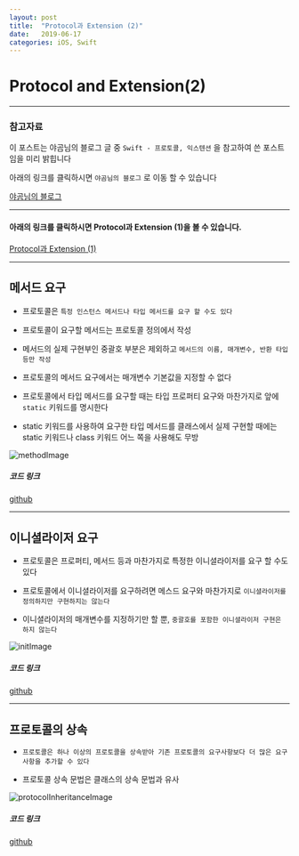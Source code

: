 ```yaml
---
layout: post
title:  "Protocol과 Extension (2)"
date:   2019-06-17
categories: iOS, Swift
---
```


# Protocol and Extension(2)

---

### 참고자료

이 포스트는 야곰님의 블로그 글 중 `Swift - 프로토콜, 익스텐션` 을 참고하여 쓴 포스트임을 미리 밝힙니다

아래의 링크를 클릭하시면 `야곰님의 블로그` 로 이동 할 수 있습니다

[야곰님의 블로그](https://blog.yagom.net/529)

---

#### 아래의 링크를 클릭하시면 Protocol과 Extension (1)을 볼 수 있습니다.

[Protocol과 Extension (1)](https://vincentgeranium.github.io/ios,/swift/2019/06/15/Protocol-and-Extension.html)

---

## 메서드 요구

- 프로토콜은 `특정 인스턴스 메서드나 타입 메서드를 요구 할 수도 있다`

- 프로토콜이 요구할 메서드는 프로토콜 정의에서 작성

- 메서드의 실제 구현부인 중괄호 부분은 제외하고 `메서드의 이름, 매개변수, 반환 타입 등만 작성`

- 프로토콜의 메서드 요구에서는 매개변수 기본값을 지정할 수 없다

- 프로토콜에서 타입 메서드를 요구할 때는 타입 프로퍼티 요구와 마찬가지로 앞에 `static` 키워드를 명시한다

- static 키워드를 사용하여 요구한 타입 메서드를 클래스에서 실제 구현할 때에는 static 키워드나 class 키워드 어느 쪽을 사용해도 무방

![methodImage](https://user-images.githubusercontent.com/42841888/59573087-3527e780-90ec-11e9-8cd8-11dd3d1cc77b.png)

##### 코드 링크

[github](https://github.com/VincentGeranium/Swift-Study/tree/master/2019-06-17-Protocol-Method.playground)

---

## 이니셜라이저 요구

- 프로토콜은 프로퍼티, 메서드 등과 마찬가지로 특정한 이니셜라이저를 요구 할 수도 있다

- 프로토콜에서 이니셜라이저를 요구하려면 메스드 요구와 마찬가지로 `이니셜라이저를 정의하지만 구현하지는 않는다`

- 이니셜라이저의 매개변수를 지정하기만 할 뿐, `중괄호를 포함한 이니셜라이저 구현은 하지 않는다`

![initImage](https://user-images.githubusercontent.com/42841888/59573743-6d7cf500-90ef-11e9-82e6-a4b87655021c.png)

##### 코드 링크

[github](https://github.com/VincentGeranium/Swift-Study/tree/master/2019-06-17-Protocol-And-Initializer.playground)

---

## 프로토콜의 상속

- `프로토콜은 하나 이상의 프로토콜을 상속받아 기존 프로토콜의 요구사항보다 더 많은 요구사항을 추가할 수 있다`

- 프로토콜 상속 문법은 클래스의 상속 문법과 유사

![protocolInheritanceImage](https://user-images.githubusercontent.com/42841888/59579557-60203480-9108-11e9-91f5-220c5706d097.png)

##### 코드 링크

[github](https://github.com/VincentGeranium/Swift-Study/tree/master/2019-06-17-Protocol-Inheritance.playground)
